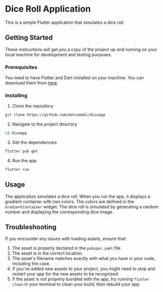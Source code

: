# Dice Roll Application

This is a simple Flutter application that simulates a dice roll.

## Getting Started

These instructions will get you a copy of the project up and running on your local machine for development and testing purposes.

### Prerequisites

You need to have Flutter and Dart installed on your machine. You can download them from [here](https://flutter.dev/docs/get-started/install).

### Installing

1. Clone the repository
```bash
git clone https://github.com/dotcomaki/diceapp
```
2. Navigate to the project directory
```bash
cd diceapp
```
3. Get the dependencies
```bash
flutter pub get
```
4. Run the app
```bash
flutter run
```

## Usage

The application simulates a dice roll. When you run the app, it displays a gradient container with two colors. The colors are defined in the `GradientContainer` widget. The dice roll is simulated by generating a random number and displaying the corresponding dice image.

## Troubleshooting

If you encounter any issues with loading assets, ensure that:

1. The asset is properly declared in the `pubspec.yaml` file.
2. The asset is in the correct location.
3. The asset's filename matches exactly with what you have in your code, including the case.
4. If you've added new assets to your project, you might need to stop and restart your app for the new assets to be recognized.
5. If the asset is not properly bundled with the app, try running `flutter clean` in your terminal to clean your build, then rebuild your app.
